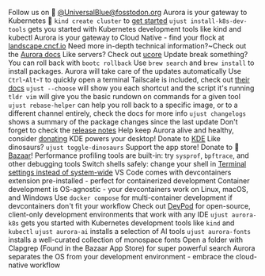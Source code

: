 Follow us on 󰫑 [@UniversalBlue@fosstodon.org](https://fosstodon.org/@UniversalBlue)
Aurora is your gateway to Kubernetes 󱃾 `kind create cluster` to [get started](https://kind.sigs.k8s.io/)
`ujust install-k8s-dev-tools` gets you started with Kubernetes development tools like kind and kubectl
Aurora is your gateway to Cloud Native - find your flock at [landscape.cncf.io](https://l.cncf.io)
Need more in-depth technical information?~Check out the [Aurora docs](https://docs.getaurora.dev)
Like servers? Check out [ucore](https://github.com/ublue-os/ucore)
Update break something? You can roll back with `bootc rollback`
Use `brew search` and `brew install` to install packages. Aurora will take care of the updates automatically
Use `Ctrl`-`Alt`-`T` to quickly open a terminal
Tailscale is included, check out [their docs](https://tailscale.com/kb/1017/install)
`ujust --choose` will show you each shortcut and the script it's running
`tldr vim` will give you the basic rundown on commands for a given tool
`ujust rebase-helper` can help you roll back to a specific image, or to a different channel entirely, check the docs for more info
`ujust changelogs` shows a summary of the package changes since the last update
Don't forget to check the [release notes](https://github.com/ublue-os/aurora/releases)
Help keep Aurora alive and healthy, consider [donating](https://docs.getaurora.dev/project-docs/credits)
KDE powers your desktop! Donate to [KDE](https://kde.org/donate)
Like dinosaurs? `ujust toggle-dinosaurs`
Support the app store! Donate to  [Bazaar](https://github.com/kolunmi/bazaar)!
Performance profiling tools are built-in: try `sysprof`, `bpftrace`, and other debugging tools
Switch shells safely: change your shell in [Terminal settings instead of system-wide](https://tim.siosm.fr/blog/2023/12/22/dont-change-defaut-login-shell/)
VS Code comes with devcontainers extension pre-installed - perfect for containerized development
Container development is OS-agnostic - your devcontainers work on Linux, macOS, and Windows
Use `docker compose` for multi-container development if devcontainers don't fit your workflow
Check out [DevPod](https://flathub.org/en/apps/sh.loft.devpod) for open-source, client-only development environments that work with any IDE
`ujust aurora-k8s` gets you started with Kubernetes development tools like `kind` and `kubectl`
`ujust aurora-ai` installs a selection of AI tools
`ujust aurora-fonts` installs a well-curated collection of monospace fonts
Open a folder with Clapgrep (Found in the Bazaar App Store) for super powerful search
Aurora separates the OS from your development environment - embrace the cloud-native workflow
